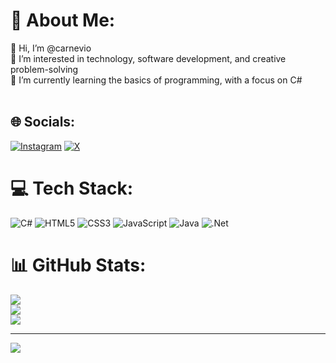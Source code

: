 # 💫 About Me:
👋 Hi, I’m @carnevio<br>👀 I’m interested in technology, software development, and creative problem-solving<br>🌱 I’m currently learning the basics of programming, with a focus on C#<br><br>


## 🌐 Socials:
[![Instagram](https://img.shields.io/badge/Instagram-%23E4405F.svg?logo=Instagram&logoColor=white)](https://www.instagram.com/carcangiunevio/) [![X](https://img.shields.io/badge/X-black.svg?logo=X&logoColor=white)](https://x.com/CarcangiuN) 

# 💻 Tech Stack:
![C#](https://img.shields.io/badge/c%23-%23239120.svg?style=for-the-badge&logo=csharp&logoColor=white) ![HTML5](https://img.shields.io/badge/html5-%23E34F26.svg?style=for-the-badge&logo=html5&logoColor=white) ![CSS3](https://img.shields.io/badge/css3-%231572B6.svg?style=for-the-badge&logo=css3&logoColor=white) ![JavaScript](https://img.shields.io/badge/javascript-%23323330.svg?style=for-the-badge&logo=javascript&logoColor=%23F7DF1E) ![Java](https://img.shields.io/badge/java-%23ED8B00.svg?style=for-the-badge&logo=openjdk&logoColor=white) ![.Net](https://img.shields.io/badge/.NET-5C2D91?style=for-the-badge&logo=.net&logoColor=white)
# 📊 GitHub Stats:
![](https://github-readme-stats.vercel.app/api?username=carnevio&theme=dark&hide_border=false&include_all_commits=false&count_private=false)<br/>
![](https://github-readme-streak-stats.herokuapp.com/?user=carnevio&theme=dark&hide_border=false)<br/>
![](https://github-readme-stats.vercel.app/api/top-langs/?username=carnevio&theme=dark&hide_border=false&include_all_commits=false&count_private=false&layout=compact)

---
[![](https://visitcount.itsvg.in/api?id=carnevio&icon=0&color=0)](https://visitcount.itsvg.in)

<!-- Proudly created with GPRM ( https://gprm.itsvg.in ) -->
